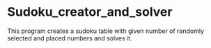 # Sudoku_creator_and_solver
This program creates a sudoku table with given number of randomly selected and placed numbers and solves it.
